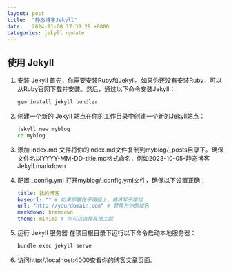 ```yaml
---
layout: post
title:  "静态博客Jekyll"
date:   2024-11-08 17:39:29 +0800
categories: jekyll update
---
```

## 使用 Jekyll
1. 安装 Jekyll
    首先，你需要安装Ruby和Jekyll。如果你还没有安装Ruby，可以从Ruby官网下载并安装。然后，通过以下命令安装Jekyll：

   ```bash
   gem install jekyll bundler
   ```

2. 创建一个新的 Jekyll 站点在你的工作目录中创建一个新的Jekyll站点：

   ```bash
   jekyll new myblog
   cd myblog
   ```

3. 添加 index.md 文件将你的index.md文件复制到myblog/_posts目录下。确保文件名以YYYY-MM-DD-title.md格式命名，例如2023-10-05-静态博客Jekyll.markdown

4. 配置 _config.yml
   打开myblog/_config.yml文件，确保以下设置正确：

   ```yaml
   title: 我的博客
   baseurl: "" # 如果部署在子路径上，请填写子路径
   url: "http://yourdomain.com" # 替换为你的域名
   markdown: kramdown
   theme: minima # 你可以选择其他主题
   ```

5. 运行 Jekyll 服务器
   在项目根目录下运行以下命令启动本地服务器：


   ```bash       
   bundle exec jekyll serve
   ```

6. 访问http://localhost:4000查看你的博客文章页面。